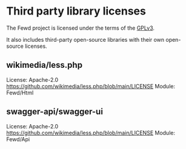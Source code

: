 # Third party library licenses

The Fewd project is licensed under the terms of the [GPLv3](LICENSE.md).

It also includes third-party open-source libraries with their own open-source licenses.

## wikimedia/less.php
License: Apache-2.0
https://github.com/wikimedia/less.php/blob/main/LICENSE
Module: Fewd/Html

## swagger-api/swagger-ui
License: Apache-2.0
https://github.com/wikimedia/less.php/blob/main/LICENSE
Module: Fewd/Api